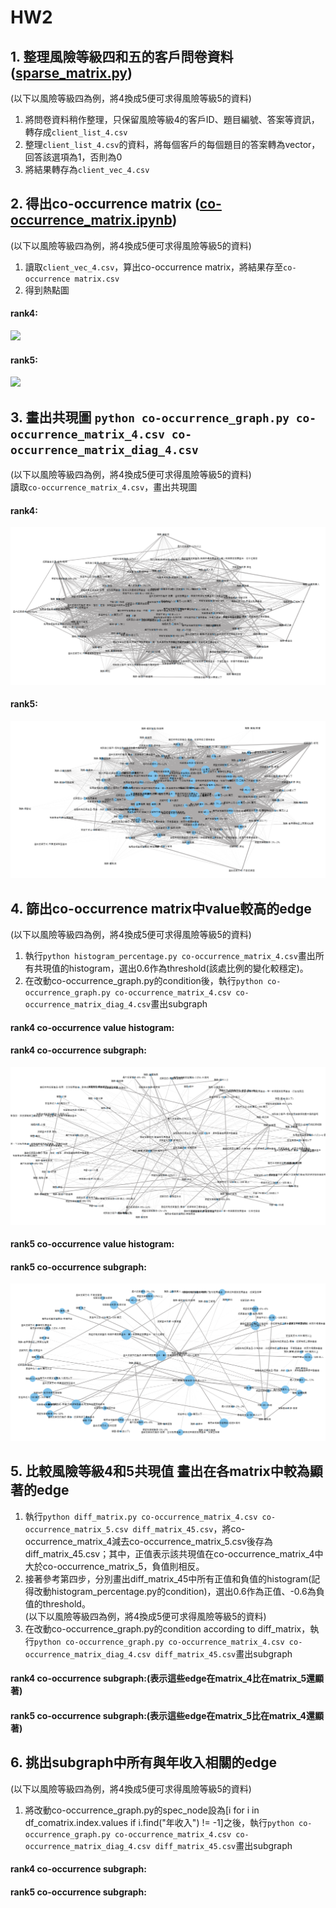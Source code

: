 # HW2
## 1. 整理風險等級四和五的客戶問卷資料 ([sparse_matrix.py](https://github.com/joe0123/Fintech-Text_Mining_and_Machine_Learning/blob/master/HW2/sparse_matrix.py))
(以下以風險等級四為例，將4換成5便可求得風險等級5的資料)  
1. 將問卷資料稍作整理，只保留風險等級4的客戶ID、題目編號、答案等資訊，轉存成`client_list_4.csv`
2. 整理`client_list_4.csv`的資料，將每個客戶的每個題目的答案轉為vector，回答該選項為1，否則為0
3. 將結果轉存為`client_vec_4.csv`

## 2. 得出co-occurrence matrix ([co-occurrence_matrix.ipynb](https://github.com/joe0123/Fintech-Text_Mining_and_Machine_Learning/blob/master/HW2/co-occurrence_matrix.ipynb))
(以下以風險等級四為例，將4換成5便可求得風險等級5的資料)  
1. 讀取`client_vec_4.csv`，算出co-occurrence matrix，將結果存至`co-occurrence matrix.csv`
2. 得到熱點圖  

#### rank4:  
![](https://github.com/joe0123/Fintech-Text_Mining_and_Machine_Learning/blob/master/HW2/heatmap_output_4.png)
#### rank5:
![](https://github.com/joe0123/Fintech-Text_Mining_and_Machine_Learning/blob/master/HW2/heatmap_output_5.png)

## 3. 畫出共現圖 `python co-occurrence_graph.py co-occurrence_matrix_4.csv co-occurrence_matrix_diag_4.csv`
(以下以風險等級四為例，將4換成5便可求得風險等級5的資料)  
讀取`co-occurrence_matrix_4.csv`，畫出共現圖  
#### rank4:  
![](https://github.com/joe0123/Fintech-Text_Mining_and_Machine_Learning/blob/master/HW2/graph_4.png)
#### rank5:  
![](https://github.com/joe0123/Fintech-Text_Mining_and_Machine_Learning/blob/master/HW2/graph_5.png)

## 4. 篩出co-occurrence matrix中value較高的edge 
(以下以風險等級四為例，將4換成5便可求得風險等級5的資料)  
1. 執行`python histogram_percentage.py co-occurrence_matrix_4.csv`畫出所有共現值的histogram，選出0.6作為threshold(該處比例的變化較穩定)。  
2. 在改動co-occurrence_graph.py的condition後，執行`python co-occurrence_graph.py co-occurrence_matrix_4.csv co-occurrence_matrix_diag_4.csv`畫出subgraph  

#### rank4 co-occurrence value histogram:
#### rank4 co-occurrence subgraph:  
![](https://github.com/joe0123/Fintech-Text_Mining_and_Machine_Learning/blob/master/HW2/graph_4_80.png)
#### rank5 co-occurrence value histogram:  
#### rank5 co-occurrence subgraph:  
![](https://github.com/joe0123/Fintech-Text_Mining_and_Machine_Learning/blob/master/HW2/graph_5_80.png)

## 5. 比較風險等級4和5共現值 畫出在各matrix中較為顯著的edge
1. 執行`python diff_matrix.py co-occurrence_matrix_4.csv co-occurrence_matrix_5.csv diff_matrix_45.csv`，將co-occurrence_matrix_4減去co-occurrence_matrix_5.csv後存為diff_matrix_45.csv；其中，正值表示該共現值在co-occurrence_matrix_4中大於co-occurrence_matrix_5，負值則相反。  
2. 接著參考第四步，分別畫出diff_matrix_45中所有正值和負值的histogram(記得改動histogram_percentage.py的condition)，選出0.6作為正值、-0.6為負值的threshold。  
(以下以風險等級四為例，將4換成5便可求得風險等級5的資料)  
3. 在改動co-occurrence_graph.py的condition according to diff_matrix，執行`python co-occurrence_graph.py co-occurrence_matrix_4.csv co-occurrence_matrix_diag_4.csv diff_matrix_45.csv`畫出subgraph  

#### rank4 co-occurrence subgraph:(表示這些edge在matrix_4比在matrix_5還顯著)  

#### rank5 co-occurrence subgraph:(表示這些edge在matrix_5比在matrix_4還顯著)  

## 6. 挑出subgraph中所有與年收入相關的edge
(以下以風險等級四為例，將4換成5便可求得風險等級5的資料)  
1. 將改動co-occurrence_graph.py的spec_node設為\[i for i in df_comatrix.index.values if i.find("年收入") != -1\]之後，執行`python co-occurrence_graph.py co-occurrence_matrix_4.csv co-occurrence_matrix_diag_4.csv diff_matrix_45.csv`畫出subgraph  

#### rank4 co-occurrence subgraph:  
#### rank5 co-occurrence subgraph:  
